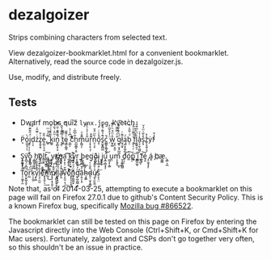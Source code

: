 ﻿dezalgoizer
===========

Strips combining characters from selected text.

View dezalgoizer-bookmarklet.html for a convenient bookmarklet. Alternatively,
read the source code in dezalgoizer.js.

Use, modify, and distribute freely.

Tests
-----

* Dw̨a̛rf mob̵s ̕qui͠z `lynx.̕j̧pg`, ̴k̛v͡et̴c̀h͢

* P̝̈ó̰̫̖̘̦̀ͅj͍̠͎̩̜̫͓̈́̋͋͊̈́d̹̩̠źͥ̎̅̂ͬż̥̭̟̱̹͑̌ė̞̺̤͕̞̮̂̋,͚̹̿ͩͯͫ ͍ͫ̔͌k͚̰ͩ̉ͯͮͩiͥ̋̑ͬ͛̏ͭṉ̗̻͙̜̟́͌͌͊͑̋ͬ̐ ̖̭̜ͨ̿͌̉̌̑t̼̭ͨ̿͊ę͇͕̻̭̈ͦ͌̋ ̠͇͕͑͆̾͑̉c͌͒ͬh͈̺̼̪̟̝̱͂͛͆̅͗m̙̻̗̗͌̍ͦͅu͋̾̓̔ͪ̄̑r͎̞̹̥͉̦͌̐n̤̠͉̥̍̏ͫ͒̌ő̝̠̊ͯͨś̭̫̱̭̻͖͊̉͌ͬ̎̀ć̪͇̙̙̳̝̬̄ ̦̈͑̉̊̌̅w̫̥͇̎ͮͫ͒ͪͧ̾ ̣͙̠͙̫̠̐̈́̿̅͂g͍̹̱̗̗̺͖̈́ͪ͋͋͌ł̮̘̫͙͌ͭą̪͔̞͖̖̠̬̈́b̩̜ͩ͗̃̂ͬ̚ ͓̬̣̜̗̾͐͌͑ͦ͐͗f̮̌̾ͩ͐l̗͇͍̯͎̀̈́ͬ͂ͥ̎̾a͉͔̫̩͖͖̾̔ͮs̗̟͒̀̃͑ͫ̓̆z̬͕̖͍̖͉̾̽ẏ̓!̓̾̌

* S͕̼͖̘̥ͅv̭̲͞o͈̙̮̳ ͎̳̼̥̝̭ͅh̡̫̲̰̠̹̫ö̝̦͟l͇̫͙ṱ̝̘̱̳̭͠,̨̻̝͔̲̙͚̺ ̘̖̫͍̗̭y̢̜̙x҉̠n̖̱̣̥a͙̦͙͡ͅ ͈͎͍̥̬͠k̨̻̝͔̮͍ý̲̮r͙͕̳͜ ̲̥þ̥̬͇͢ͅe̱g͘ͅð̬̪̟͢i̗̙̥̼ ̯̱̫̟͎j̝͕ú͙̲̦̻͉̥̗͝ ̫̫̞̙͎͇̀u̯̤m͕̩̭̥͜ͅ ̮̝͚̱̼̪͇d̥͕̣͝ó̰͠p͚͎̣̣͕͠ ͔͇̰͖ͅí͈͖͞ ͍̥̺̕ͅf̰͙͝é̘̭ ̡̠̱̱̝̝ͅá͓ ̗b҉æ̼̰͇.͉̻͕̣̲

* T̩̩͖̞̗̼͋̔͋̓̍̚ö̟̮̭̲̝̯͕̀͆̽̈́̚͠r̤̲ͫ̀́͒̊̔k̜̠͈͈̍ͩ͟y͙͚͋̔͞l̠̘̠̼̰̃͐͑̆ͩ͒̂̿͟e̓ͯ̄̓͊̈̊̇҉̤͔̟̬̦̠͢͠m̰͉̈́̾̆͂̔̓̍̕͜p̸̷͉̦͙͔͈͔̤͒̎̽́͞ͅi̧̘̻͍̫̞̯̟͙̇̈́͒͊́̀͗̒̕͟j̨̗̘̫͑̾̅̔̃ͤ̽͘͝ä̴̛̙̭̂̒̇̊̄̂̂̚v̖͓̯̠͔̹͌̌͟o͐ͨ҉̖̝̩̠͎͔͈̺́n̺͙̺͚̫̗͊̈́ͩ̈́̽̉ͭ̌̚ͅg̨͖̯̺̲͙̯ͫ̓̑̑̓̕͟ã̦͍͎̖̞̓̌̿̅̓h̴͉͓͇ͯ͆̌ͅd̴͈̠̹̫͎̥͇̞̎̌ͦ͛ų̸̥̘̮̤̱̼̊͑̐̐͛ͥ͝ͅͅs̠̟͉̤̍ͨ͒͟͠

Note that, as of 2014-03-25, attempting to execute a bookmarklet on this page
will fail on Firefox 27.0.1 due to github's Content Security Policy. This is
a known Firefox bug, specifically [Mozilla bug #866522](https://bugzilla.mozilla.org/show_bug.cgi?id=866522).

The bookmarklet can still be tested on this page on Firefox by entering the
Javascript directly into the Web Console (Ctrl+Shift+K, or Cmd+Shift+K for Mac
users). Fortunately, zalgotext and CSPs don't go together very often, so this
shouldn't be an issue in practice.

